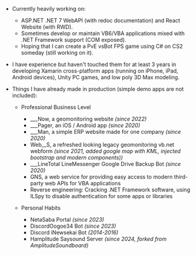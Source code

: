 - Currently heavily working on:
  - ASP.NET .NET 7 WebAPI (with redoc documentation) and React Website (with RWD).
  - Sometimes develop or maintain VB6/VBA applications mixed with .NET Framework support (COM exposed).
  - Hoping that I can create a PvE vsBot FPS game using C# on CS2 someday (still working on it).
    
    
- I have experience but haven't touched them for at least 3 years in developing Xamarin cross-platform apps (running on iPhone, iPad, Android devices), Unity PC games, and low poly 3D Max modeling.
  
  
- Things I have already made in production (simple demo apps are not included):
  - Professional Business Level
    - ___Now, a geomonitoring website *(since 2022)*
    - ___Pager, an iOS / Android app *(since 2020)*
    - ___Man, a simple ERP website made for one company *(since 2020)*
    - Web__S, a refreshed looking legacy geomonitoring vb.net webform *(since 2021, added google map with KML, injected bootstrap and modern components))*
    - ___LineTotal LineMessenger Google Drive Backup Bot *(since 2020)*
    - GNS, a web service for providing easy access to modern third-party web APIs for VBA applications
    - Reverse engineering: Cracking .NET Framework software, using ILSpy to disable authentication for some apps or libraries
      
      
  - Personal Habits
    - NetaSaba Portal *(since 2023)*
    - DiscordOogoe34 Bot *(since 2023)*
    - Discord iNewsekai Bot *(2014-2016)*
    - Hamplitude Saysound Server *(since 2024, forked from AmplitudeSoundboard)*

<!--
[![Hollen9's GitHub stats](https://github-readme-stats.vercel.app/api?username=hollen9)](https://github.com/anuraghazra/github-readme-stats)
![Hollen9's GitHub stats](https://github-readme-stats.vercel.app/api?username=hollen9)
**hollen9/hollen9** is a ✨ _special_ ✨ repository because its `README.md` (this file) appears on your GitHub profile.

Here are some ideas to get you started:

- 🔭 I’m currently working on ...
- 🌱 I’m currently learning ...
- 👯 I’m looking to collaborate on ...
- 🤔 I’m looking for help with ...
- 💬 Ask me about ...
- 📫 How to reach me: ...
- 😄 Pronouns: ...
- ⚡ Fun fact: ...
-->
